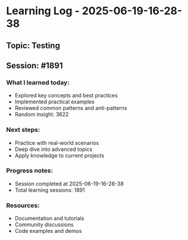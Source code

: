 # Learning Log - 2025-06-19-16-28-38

## Topic: Testing
## Session: #1891

### What I learned today:
- Explored key concepts and best practices
- Implemented practical examples  
- Reviewed common patterns and anti-patterns
- Random insight: 3622

### Next steps:
- Practice with real-world scenarios
- Deep dive into advanced topics
- Apply knowledge to current projects

### Progress notes:
- Session completed at 2025-06-19-16-28-38
- Total learning sessions: 1891

### Resources:
- Documentation and tutorials
- Community discussions
- Code examples and demos
